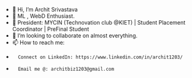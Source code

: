 - 👋 Hi, I’m Archit Srivastava
- 👀 ML , WebD Enthusiast.
- 🌱  President: MYCIN (Technovation club @KIET) | Student Placement Coordinator | PreFinal Student
- 💞️ I’m looking to collaborate on almost everything.
- 📫 How to reach me:
-       Connect on LinkedIn: https://www.linkedin.com/in/archit1203/
-       Email me @: architbiz1203@gmail.com

<!---
archit1203/archit1203 is a ✨ special ✨ repository because its `README.md` (this file) appears on your GitHub profile.
You can click the Preview link to take a look at your changes.
--->
